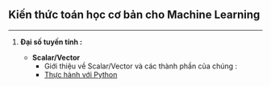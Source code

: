 ## Kiến thức toán học cơ bản cho Machine Learning

---------------------------------------------------

1. **Đại số tuyến tính :**

    * **Scalar/Vector**
         * Giới thiệu về Scalar/Vector và các thành phần của chúng :
         * [Thực hành với Python](https://github.com/Khoa-21501/learn-MachineLearning-akaicheese/tree/main/math)
